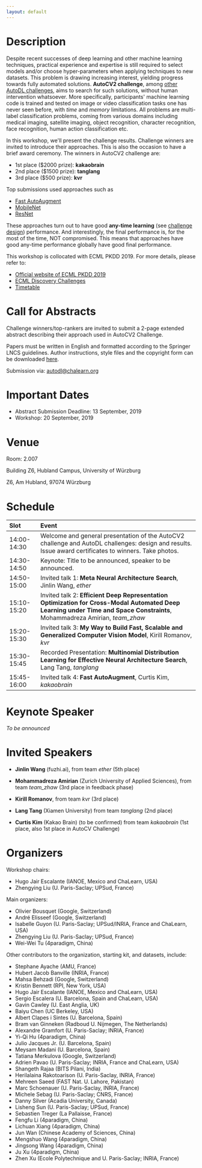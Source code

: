 ```yaml
---
layout: default
---
```


# Description

Despite recent successes of deep learning and other machine learning techniques, practical experience and expertise is still required to select models and/or choose hyper-parameters when applying techniques to new datasets. This problem is drawing increasing interest, yielding progress towards fully automated solutions. **AutoCV2 challenge**, among [other AutoDL challenges](https://autodl.chalearn.org/), aims to search for such solutions, without human intervention whatsoever. More specifically, participants' machine learning code is trained and tested on image or video classification tasks one has never seen before, with _time_ and _memory_ limitations. All problems are multi-label classification problems, coming from various domains including medical imaging, satellite imaging, object recognition, character recognition, face recognition, human action classification etc.

In this workshop, we'll present the challenge results. Challenge winners are
invited to introduce their approaches. This is also the occasion to have a brief
award ceremony. The winners in AutoCV2 challenge are:
- 1st place ($2000 prize): **kakaobrain**
- 2nd place ($1500 prize): **tanglang**
- 3rd place ($500 prize): **kvr**

Top submissions used approaches such as
- [Fast AutoAugment](https://github.com/kakaobrain/autoclint)
- [MobileNet](https://arxiv.org/abs/1704.04861)
- [ResNet](https://arxiv.org/abs/1512.03385)

These approaches turn out to have good **any-time learning**
(see [challenge design](https://hal.archives-ouvertes.fr/hal-02265053))
performance. And interestingly, the final performance is,
for the most of the time, NOT compromised. This means that approaches have
good any-time performance globally have good final performance.

This workshop is collocated with ECML PKDD 2019. For more details,
please refer to:
- [Official website of ECML PKDD 2019](http://ecmlpkdd2019.org)
- [ECML Discovery Challenges](http://ecmlpkdd2019.org/submissions/discovery/)
- [Timetable](http://ecmlpkdd2019.org/programme/timetable/)

# Call for Abstracts
Challenge winners/top-rankers are invited to submit a 2-page extended abstract describing
their approach used in AutoCV2 Challenge.

Papers must be written in English and formatted according to the Springer LNCS
guidelines. Author instructions, style files and the copyright form can be
downloaded [here](http://www.springer.com/gp/computer-science/lncs/conference-proceedings-guidelines).

Submission via: [autodl@chalearn.org](mailto:autodl@chalearn.org)

# Important Dates
* Abstract Submission Deadline: 13 September, 2019
* Workshop: 20 September, 2019

# Venue
Room: 2.007

Building Z6, Hubland Campus, University of Würzburg

Z6, Am Hubland, 97074 Würzburg

# Schedule

| Slot               |           Event           |
|:------------------ |:------------------------- |
| 14:00-14:30      | Welcome and general presentation of the AutoCV2 challenge and AutoDL challenges: design and results. Issue award certificates to winners. Take photos. |
| 14:30-14:50      | Keynote: Title to be announced, speaker to be announced. |
| 14:50-15:00      | Invited talk 1: **Meta Neural Architecture Search**, Jinlin Wang, _ether_   |
| 15:10-15:20      | Invited talk 2: **Efficient Deep Representation Optimization for Cross-Modal Automated Deep Learning under Time and Space Constraints**, Mohammadreza Amirian, _team_zhaw_  |
| 15:20-15:30      | Invited talk 3: **My Way to Build Fast, Scalable and Generalized Computer Vision Model**, Kirill Romanov, _kvr_  |
| 15:30-15:45      | Recorded Presentation: **Multinomial Distribution Learning for Effective Neural Architecture Search**, Lang Tang, _tanglang_ |
| 15:45-16:00      | Invited talk 4: **Fast AutoAugment**, Curtis Kim, _kakaobrain_  |

# Keynote Speaker
_To be announced_

# Invited Speakers

* **Jinlin Wang** (fuzhi.ai), from team _ether_ (5th place)

* **Mohammadreza Amirian** (Zurich University of Applied Sciences), from team _team_zhaw_ (3rd place in feedback phase)

* **Kirill Romanov**, from team _kvr_ (3rd place)

* **Lang Tang** (Xiamen University) from team _tanglang_ (2nd place)

* **Curtis Kim** (Kakao Brain) (to be confirmed) from team _kakaobrain_ (1st place, also 1st place in AutoCV Challenge)

# Organizers
Workshop chairs:
* Hugo Jair Escalante (IANOE, Mexico and ChaLearn, USA)
* Zhengying Liu (U. Paris-Saclay; UPSud, France)

Main organizers:
* Olivier Bousquet (Google, Switzerland)
* André Elisseef (Google, Switzerland)
* Isabelle Guyon (U. Paris-Saclay; UPSud/INRIA, France and ChaLearn, USA)
* Zhengying Liu (U. Paris-Saclay; UPSud, France)
* Wei-Wei Tu (4paradigm, China)

Other contributors to the organization, starting kit, and datasets, include:
* Stephane Ayache (AMU, France)
* Hubert Jacob Banville (INRIA, France)
* Mahsa Behzadi (Google, Switzerland)
* Kristin Bennett (RPI, New York, USA)
* Hugo Jair Escalante (IANOE, Mexico and ChaLearn, USA)
* Sergio Escalera (U. Barcelona, Spain and ChaLearn, USA)
* Gavin Cawley (U. East Anglia, UK)
* Baiyu Chen (UC Berkeley, USA)
* Albert Clapes i Sintes (U. Barcelona, Spain)
* Bram van Ginneken (Radboud U. Nijmegen, The Netherlands)
* Alexandre Gramfort (U. Paris-Saclay; INRIA, France)
* Yi-Qi Hu (4paradigm, China)
* Julio Jacques Jr. (U. Barcelona, Spain)
* Meysam Madani (U. Barcelona, Spain)
* Tatiana Merkulova (Google, Switzerland)
* Adrien Pavao (U. Paris-Saclay; INRIA, France and ChaLearn, USA)
* Shangeth Rajaa (BITS Pilani, India)
* Herilalaina Rakotoarison (U. Paris-Saclay, INRIA, France)
* Mehreen Saeed (FAST Nat. U. Lahore, Pakistan)
* Marc Schoenauer (U. Paris-Saclay, INRIA, France)
* Michele Sebag (U. Paris-Saclay; CNRS, France)
* Danny Silver (Acadia University, Canada)
* Lisheng Sun (U. Paris-Saclay; UPSud, France)
* Sebastien Treger (La Pallaisse, France)
* Fengfu Li (4paradigm, China)
* Lichuan Xiang (4paradigm, China)
* Jun Wan (Chinese Academy of Sciences, China)
* Mengshuo Wang (4paradigm, China)
* Jingsong Wang (4paradigm, China)
* Ju Xu (4paradigm, China)
* Zhen Xu (Ecole Polytechnique and U. Paris-Saclay; INRIA, France)
